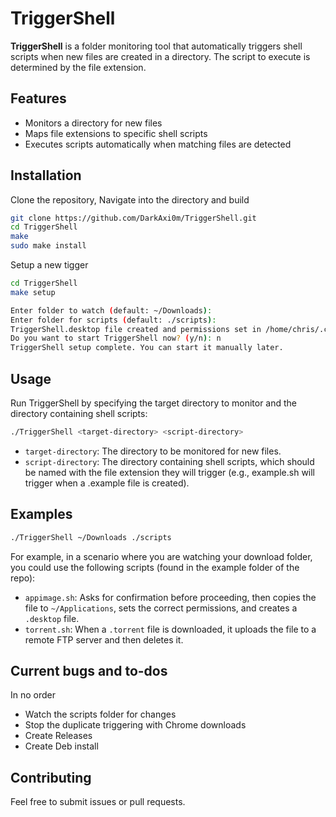# TriggerShell

**TriggerShell** is a folder monitoring tool that automatically triggers shell scripts when new files are created in a directory. The script to execute is determined by the file extension.

## Features
- Monitors a directory for new files
- Maps file extensions to specific shell scripts
- Executes scripts automatically when matching files are detected

## Installation

Clone the repository, Navigate into the directory and build

   ```bash
   git clone https://github.com/DarkAxi0m/TriggerShell.git
   cd TriggerShell
   make
   sudo make install
   ```

Setup a new tigger
   ```bash
   cd TriggerShell
   make setup
   
   Enter folder to watch (default: ~/Downloads): 
   Enter folder for scripts (default: ./scripts): 
   TriggerShell.desktop file created and permissions set in /home/chris/.config/autostart with watch_dir=/home/chris/Downloads and scripts_dir=./scripts
   Do you want to start TriggerShell now? (y/n): n
   TriggerShell setup complete. You can start it manually later.

   ```


## Usage
Run TriggerShell by specifying the target directory to monitor and the directory containing shell scripts:


   ```bash
   ./TriggerShell <target-directory> <script-directory>
   ```


* `target-directory`: The directory to be monitored for new files.
* `script-directory`: The directory containing shell scripts, which should be named with the file extension they will trigger (e.g., example.sh will trigger when a .example file is created).

## Examples
   
   ```bash
   ./TriggerShell ~/Downloads ./scripts
   ```

For example, in a scenario where you are watching your download folder, you could use the following scripts (found in the example folder of the repo):

- `appimage.sh`: Asks for confirmation before proceeding, then copies the file to `~/Applications`, sets the correct permissions, and creates a `.desktop` file.
- `torrent.sh`: When a `.torrent` file is downloaded, it uploads the file to a remote FTP server and then deletes it.

## Current bugs and to-dos
In no order

* Watch the scripts folder for changes
* Stop the duplicate triggering with Chrome downloads
* Create Releases
* Create Deb install


## Contributing
Feel free to submit issues or pull requests.
